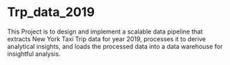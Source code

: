 # Trp_data_2019

This Project is to design and implement a scalable data pipeline that extracts New York Taxi Trip data for year 2019, processes it to derive analytical insights, and loads the processed data into a data warehouse for insightful analysis.

